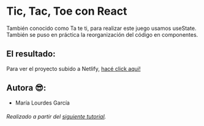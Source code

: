 # Tic, Tac, Toe con React
También conocido como Ta te ti, para realizar este juego usamos useState. También se puso en práctica la reorganización del código en componentes.

## El resultado:
Para ver el proyecto subido a Netlify, [hacé click aqui!](https://tiktaktoereact.netlify.app/)

## Autora 😎:
- María Lourdes García

###### Realizado a partir del [siguiente tutorial](https://www.youtube.com/watch?v=qkzcjwnueLA&t=412s).